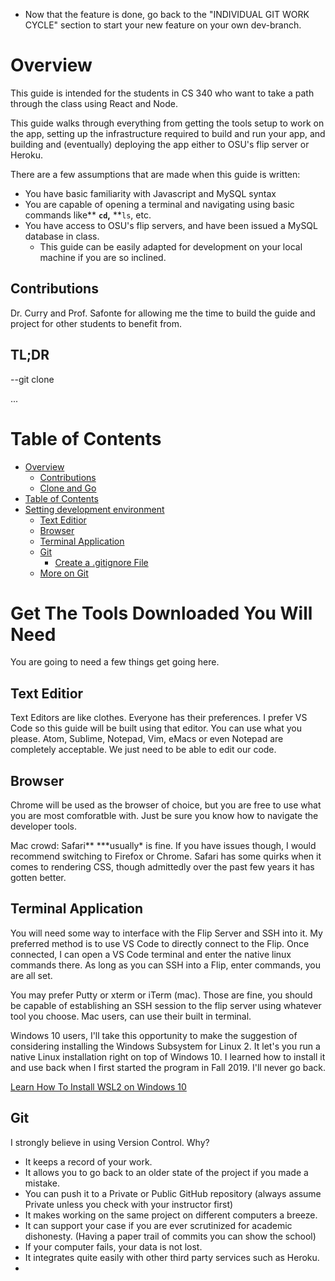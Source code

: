 - Now that the feature is done, go back to the "INDIVIDUAL GIT WORK CYCLE" section to start your new feature on your own dev-branch.

# Overview

This guide is intended for the students in CS 340 who want to take a path through the class using React and Node.

This guide walks through everything from getting the tools setup to work on the app, setting up the infrastructure required to build and run your app, and building and (eventually) deploying the app either to OSU's flip server or Heroku.

There are a few assumptions that are made when this guide is written:

- You have basic familiarity with Javascript and MySQL syntax
- You are capable of opening a terminal and navigating using basic commands like\*\* **`cd`,** \*\*`ls`, etc.
- You have access to OSU's flip servers, and have been issued a MySQL database in class.
  - This guide can be easily adapted for development on your local machine if you are so inclined.

## Contributions

Dr. Curry and Prof. Safonte for allowing me the time to build the guide and project for other students to benefit from.

## TL;DR

--git clone

...

# Table of Contents

- [Overview](https://github.com/osu-cs340-ecampus/nodejs-starter-app/blob/main/README.md#overview)
  - [Contributions](https://github.com/osu-cs340-ecampus/nodejs-starter-app/blob/main/README.md#contributions)
  - [Clone and Go](https://github.com/osu-cs340-ecampus/nodejs-starter-app/blob/main/README.md#clone-and-go)
- [Table of Contents](https://github.com/osu-cs340-ecampus/nodejs-starter-app/blob/main/README.md#table-of-contents)
- [Setting development environment]()
  - [Text Editior](https://github.com/osu-cs340-ecampus/nodejs-starter-app/blob/main/README.md#text-editior)
  - [Browser](https://github.com/osu-cs340-ecampus/nodejs-starter-app/blob/main/README.md#browser)
  - [Terminal Application](https://github.com/osu-cs340-ecampus/nodejs-starter-app/blob/main/README.md#terminal-application)
  - [Git](https://github.com/osu-cs340-ecampus/nodejs-starter-app/blob/main/README.md#git)
    - [Create a .gitignore File](https://github.com/osu-cs340-ecampus/nodejs-starter-app/blob/main/README.md#create-a-.gitignore-file)
  - [More on Git](https://github.com/osu-cs340-ecampus/nodejs-starter-app/blob/main/README.md#more-on-git)

# Get The Tools Downloaded You Will Need

You are going to need a few things get going here.

## Text Editior

Text Editors are like clothes. Everyone has their preferences. I prefer VS Code so this guide will be built using that editor. You can use what you please. Atom, Sublime, Notepad, Vim, eMacs or even Notepad are completely acceptable. We just need to be able to edit our code.

## Browser

Chrome will be used as the browser of choice, but you are free to use what you are most comforatble with. Just be sure you know how to navigate the developer tools.

Mac crowd: Safari** \***usually\* is fine. If you have issues though, I would recommend switching to Firefox or Chrome. Safari has some quirks when it comes to rendering CSS, though admittedly over the past few years it has gotten better.

## Terminal Application

You will need some way to interface with the Flip Server and SSH into it. My preferred method is to use VS Code to directly connect to the Flip. Once connected, I can open a VS Code terminal and enter the native linux commands there. As long as you can SSH into a Flip, enter commands, you are all set.

You may prefer Putty or xterm or iTerm (mac). Those are fine, you should be capable of establishing an SSH session to the flip server using whatever tool you choose. Mac users, can use their built in terminal.

Windows 10 users, I'll take this opportunity to make the suggestion of considering installing the Windows Subsystem for Linux 2. It let's you run a native Linux installation right on top of Windows 10. I learned how to install it and use back when I first started the program in Fall 2019. I'll never go back.

[Learn How To Install WSL2 on Windows 10](https://docs.microsoft.com/en-us/windows/wsl/install-win10)

## Git

I strongly believe in using Version Control. Why?

- It keeps a record of your work.
- It allows you to go back to an older state of the project if you made a mistake.
- You can push it to a Private or Public GitHub repository (always assume Private unless you check with your instructor first)
- It makes working on the same project on different computers a breeze.
- It can support your case if you are ever scrutinized for academic dishonesty. (Having a paper trail of commits you can show the school)
- If your computer fails, your data is not lost.
- It integrates quite easily with other third party services such as Heroku.
-
